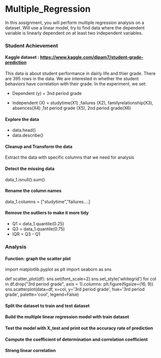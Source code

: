 # Multiple_Regression
In this assignment, you will perform multiple regression analysis on a dataset. Will use a linear model, try to find data where the
dependent variable is linearly dependent on at least two independent variables.

### Student Achievement
#### Kaggle dataset : https://www.kaggle.com/dipam7/student-grade-prediction
This data is about student performance in dairly life and thier grade. There are 395 rows in the data. We are interested in whether the student behaviors have correlation with their grade. In the experiment, we set:

- Dependent (y) = 3nd period grade

- Independent (X) = studytime(X1) ,failures (X2), familyrelationship(X3), absences(X4) ,1st period grade (X5), 2nd period grade(X6)

#### Explore the data
- data.head()
- data.describe()

#### Cleanup and Transform the data
Extract the data with specific columns that we need for analysis

#### Detect the missing data
data_1.isnull().sum()

#### Rename the column names
data_1.columns = ["studytime","failures....]

#### Remove the outliers to make it more tidy
- Q1 = data_1.quantile(0.25)
- Q3 = data_1.quantile(0.75)
- IQR = Q3 - Q1

### Analysis
#### Function: graph the scatter plot
import matplotlib.pyplot as plt
import seaborn as sns

def scatter_plot(df):
    sns.set(font_scale=2)
    sns.set_style('whitegrid')
    for col in df.drop("3rd period grade", axis = 1).columns:
        plt.figure(figsize=(16, 9))
        sns.scatterplot(data=df, x=col, y='3rd period grade', 
                     hue='3rd period grade', 
                     palette='cool', legend=False)
                    
#### Split the dataset to train and test dataset

#### Build the multiple linear regression model with train dataset

#### Test the model with X_test and print out the accuracy rate of prediction

#### Compute the coefficient of determination and correlation coefficient

#### Strong linear correlation
